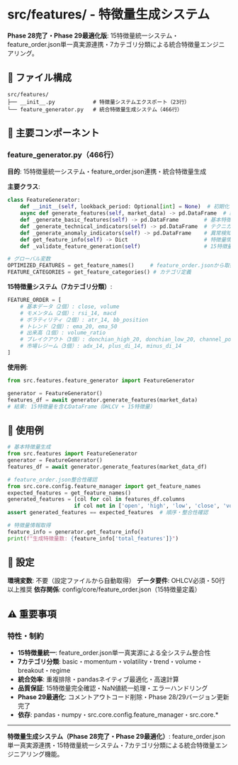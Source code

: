 # src/features/ - 特徴量生成システム

**Phase 28完了・Phase 29最適化版**: 15特徴量統一システム・feature_order.json単一真実源連携・7カテゴリ分類による統合特徴量エンジニアリング。

## 📂 ファイル構成

```
src/features/
├── __init__.py            # 特徴量システムエクスポート（23行）
└── feature_generator.py   # 統合特徴量生成システム（466行）
```

## 🔧 主要コンポーネント

### **feature_generator.py（466行）**

**目的**: 15特徴量統一システム・feature_order.json連携・統合特徴量生成

**主要クラス**:
```python
class FeatureGenerator:
    def __init__(self, lookback_period: Optional[int] = None)  # 初期化
    async def generate_features(self, market_data) -> pd.DataFrame  # 統合特徴量生成
    def _generate_basic_features(self) -> pd.DataFrame        # 基本特徴量（2個）
    def _generate_technical_indicators(self) -> pd.DataFrame  # テクニカル指標（8個）
    def _generate_anomaly_indicators(self) -> pd.DataFrame    # 異常検知指標（5個）
    def get_feature_info(self) -> Dict                        # 特徴量情報取得
    def _validate_feature_generation(self)                    # 15特徴量確認

# グローバル変数
OPTIMIZED_FEATURES = get_feature_names()     # feature_order.jsonから取得
FEATURE_CATEGORIES = get_feature_categories() # カテゴリ定義
```

**15特徴量システム（7カテゴリ分類）**:
```python
FEATURE_ORDER = [
    # 基本データ（2個）: close, volume
    # モメンタム（2個）: rsi_14, macd
    # ボラティリティ（2個）: atr_14, bb_position
    # トレンド（2個）: ema_20, ema_50
    # 出来高（1個）: volume_ratio
    # ブレイクアウト（3個）: donchian_high_20, donchian_low_20, channel_position
    # 市場レジーム（3個）: adx_14, plus_di_14, minus_di_14
]
```

**使用例**:
```python
from src.features.feature_generator import FeatureGenerator

generator = FeatureGenerator()
features_df = await generator.generate_features(market_data)
# 結果: 15特徴量を含むDataFrame（OHLCV + 15特徴量）
```

## 🚀 使用例

```python
# 基本特徴量生成
from src.features import FeatureGenerator
generator = FeatureGenerator()
features_df = await generator.generate_features(market_data_df)

# feature_order.json整合性確認
from src.core.config.feature_manager import get_feature_names
expected_features = get_feature_names()
generated_features = [col for col in features_df.columns
                     if col not in ['open', 'high', 'low', 'close', 'volume']]
assert generated_features == expected_features  # 順序・整合性確認

# 特徴量情報取得
feature_info = generator.get_feature_info()
print(f"生成特徴量数: {feature_info['total_features']}")
```

## 🔧 設定

**環境変数**: 不要（設定ファイルから自動取得）
**データ要件**: OHLCV必須・50行以上推奨
**依存関係**: config/core/feature_order.json（15特徴量定義）

## ⚠️ 重要事項

### **特性・制約**
- **15特徴量統一**: feature_order.json単一真実源による全システム整合性
- **7カテゴリ分類**: basic・momentum・volatility・trend・volume・breakout・regime
- **統合効率**: 重複排除・pandasネイティブ最適化・高速計算
- **品質保証**: 15特徴量完全確認・NaN値統一処理・エラーハンドリング
- **Phase 29最適化**: コメントアウトコード削除・Phase 28/29バージョン更新完了
- **依存**: pandas・numpy・src.core.config.feature_manager・src.core.*

---

**特徴量生成システム（Phase 28完了・Phase 29最適化）**: feature_order.json単一真実源連携・15特徴量統一システム・7カテゴリ分類による統合特徴量エンジニアリング機能。